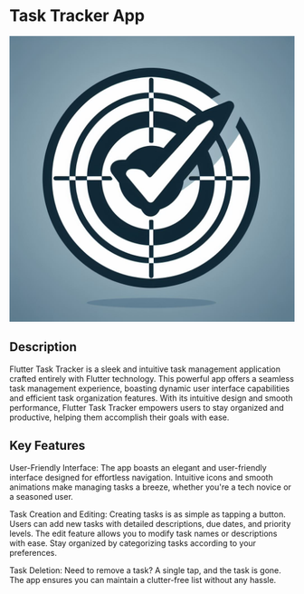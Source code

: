 
# Task Tracker App

![Logo](https://github.com/WhyC03/task_tracker/blob/master/assets/task_tracker.jpeg)

## Description

Flutter Task Tracker is a sleek and intuitive task management application crafted entirely with Flutter technology. This powerful app offers a seamless task management experience, boasting dynamic user interface capabilities and efficient task organization features. With its intuitive design and smooth performance, Flutter Task Tracker empowers users to stay organized and productive, helping them accomplish their goals with ease.
## Key Features

User-Friendly Interface: The app boasts an elegant and user-friendly interface designed for effortless navigation. Intuitive icons and smooth animations make managing tasks a breeze, whether you're a tech novice or a seasoned user.

Task Creation and Editing: Creating tasks is as simple as tapping a button. Users can add new tasks with detailed descriptions, due dates, and priority levels. The edit feature allows you to modify task names or descriptions with ease. Stay organized by categorizing tasks according to your preferences.

Task Deletion: Need to remove a task? A single tap, and the task is gone. The app ensures you can maintain a clutter-free list without any hassle.